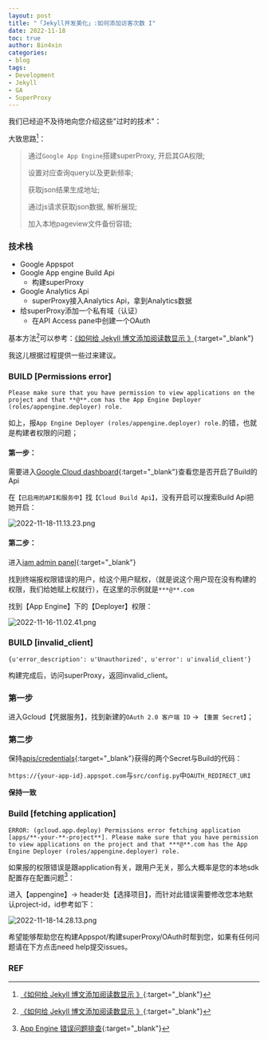 ```yaml
---
layout: post
title: "「Jekyll开发美化」:如何添加访客次数 I"
date: 2022-11-18
toc: true
author: Bin4xin
categories:
- blog
tags:
- Development
- Jekyll
- GA
- SuperProxy
---
```


我们已经迫不及待地向您介绍这些"过时的技术"：

大致思路[^1]：

> 通过`Google App Engine`搭建superProxy, 开启其GA权限;
>
> 设置对应查询query以及更新频率;
>
> 获取json结果生成地址;
>
> 通过js请求获取json数据, 解析展现;
>
> 加入本地pageview文件备份容错;


### 技术栈

- Google Appspot
- Google App engine Build Api
  - 构建superProxy
- Google Analytics Api
  - superProxy接入Analytics Api，拿到Analytics数据
- 给superProxy添加一个私有域（认证）
  - 在API Access pane中创建一个OAuth

基本方法[^1]可以参考：[《如何给 Jekyll 博文添加阅读数显示 》](https://taoalpha.github.io/blog/2015/06/07/tech-add-google-analytics-pageviews-to-jekyll-blog/){:target="_blank"}

我这儿根据过程提供一些过来建议。

### BUILD [Permissions error]

```
Please make sure that you have permission to view applications on the project and that **@**.com has the App Engine Deployer (roles/appengine.deployer) role.
```

如上，报`App Engine Deployer (roles/appengine.deployer) role.`的错，也就是构建者权限的问题；

#### 第一步：

需要进入[Google Cloud dashboard](https://console.cloud.google.com/apis/dashboard){:target="_blank"}查看您是否开启了Build的Api

在`【已启用的API和服务中】`找`【Cloud Build Api】`，没有开启可以搜索Build Api把她开启：

![2022-11-18-11.13.23.png](https://image.yjs2635.xyz/images/2022/11/18/2022-11-18-11.13.23.png)

#### 第二步：

进入[iam admin panel](https://console.cloud.google.com/iam-admin/iam){:target="_blank"}

找到终端报权限错误的用户，给这个用户赋权，（就是说这个用户现在没有构建的权限，我们给她赋上权就行），在这里的示例就是`***@**.com`

找到【App Engine】下的【Deployer】权限：

![2022-11-16-11.02.41.png](https://image.yjs2635.xyz/images/2022/11/18/2022-11-16-11.02.41.png)


### BUILD [invalid_client]

```
{u'error_description': u'Unauthorized', u'error': u'invalid_client'}
```

构建完成后，访问superProxy，返回invalid_client。

### 第一步

进入Gcloud【凭据服务】，找到新建的`OAuth 2.0 客户端 ID` -> `【重置 Secret】`；

### 第二步

保持[apis/credentials](https://console.cloud.google.com/apis/credentials){:target="_blank"}获得的两个Secret与Build的代码：

`https://{your-app-id}.appspot.com`与`src/config.py`中`OAUTH_REDIRECT_URI`

**保持一致**

### Build [fetching application]

```
ERROR: (gcloud.app.deploy) Permissions error fetching application [apps/**-your-**-project**]. Please make sure that you have permission to view applications on the project and that ***@**.com has the App Engine Deployer (roles/appengine.deployer) role.
```

如果报的权限错误是跟application有关，跟用户无关，那么大概率是您的本地sdk配置存在配置问题[^2]：

进入【appengine】-> header处【选择项目】，而针对此错误需要修改您本地默认project-id，id参考如下：

![2022-11-18-14.28.13.png](https://image.yjs2635.xyz/images/2022/11/18/2022-11-18-14.28.13.png)

希望能够帮助您在构建Appspot/构建superProxy/OAuth时帮到您，如果有任何问题请在下方点击need help提交issues。

### REF

[^1]: [《如何给 Jekyll 博文添加阅读数显示 》](https://taoalpha.github.io/blog/2015/06/07/tech-add-google-analytics-pageviews-to-jekyll-blog/){:target="_blank"}
[^2]: [App Engine 错误问题排查](https://cloud.google.com/appengine/docs/standard/troubleshooting#no-project-permission){:target="_blank"}